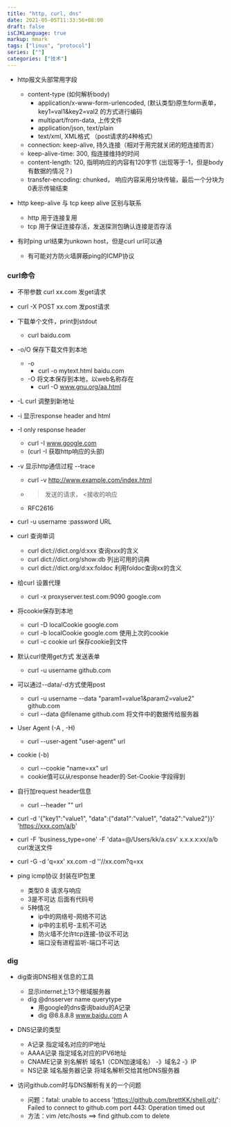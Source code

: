 ```yaml
---
title: "http, curl, dns"
date: 2021-05-05T11:33:56+08:00
draft: false
isCJKLanguage: true
markup: mmark
tags: ["linux", "protocol"]
series: [""]
categories: ["技术"]
---
```


+ http报文头部常用字段
  + content-type (如何解析body)
    + application/x-www-form-urlencoded, (默认类型)原生form表单， key1=val1&key2=val2 的方式进行编码
    + multipart/from-data, 上传文件
    + application/json, text/plain
    + text/xml, XML格式 （post请求的4种格式）
  + connection: keep-alive, 持久连接（相对于用完就关闭的短连接而言）
  + keep-alive-time: 300, 指连接维持的时间
  + content-length: 120, 指明响应的内容有120字节 (出现等于-1，但是body有数据的情况？)
  + transfer-encoding: chunked， 响应内容采用分块传输，最后一个分块为0表示传输结束


+ http keep-alive 与 tcp keep alive 区别与联系
  + http 用于连接复用
  + tcp 用于保证连接存活，发送探测包确认连接是否存活

+ 有时ping url结果为unkown host，但是curl url可以通
  + 有可能对方防火墙屏蔽ping的ICMP协议

### curl命令

+ 不带参数 curl  xx.com 发get请求
+ curl -X POST xx.com 发post请求
+ 下载单个文件，print到stdout
	+ curl baidu.com
+ -o/O 保存下载文件到本地
	+ -o
		+ curl -o mytext.html baidu.com
	+ -O 将文本保存到本地，以web名称存在
		+ curl -O www.gnu.org/aa.html
+ -L curl 调整到新地址
+ -i 显示response header and html
+ -I only response header
  +  curl -I www.google.com
  + (curl -I 获取http响应的头部)
+ -v 显示http通信过程 --trace
  + curl -v http://www.example.com/index.html
  + > 发送的请求， <接收的响应
  + RFC2616

+ curl -u username :password URL
+ curl 查询单词
	+ curl dict://dict.org/d:xxx 查询xxx的含义
	+ curl dict://dict.org/show:db 列出可用的词典
	+ curl dict://dict.org/d:xx:foldoc 利用foldoc查询xx的含义
+ 给curl 设置代理
	+ curl -x proxyserver.test.com:9090 google.com
+ 将cookie保存到本地
	+ curl -D localCookie google.com
	+ curl -b localCookie google.com 使用上次的cookie
	+ curl -c cookie url 保存cookie到文件
+ 默认curl使用get方式 发送表单
	+ curl -u username github.com
+ 可以通过--data/-d方式使用post
	+ curl -u username --data "param1=value1&param2=value2" github.com
	+ curl --data @filename github.com 将文件中的数据传给服务器
+ User Agent (-A , -H)
	+ curl --user-agent "user-agent" url
+ cookie (-b)
	+ curl --cookie "name=xx" url
	+ cookie值可以从response header的·Set-Cookie·字段得到
+ 自行加request header信息
	+ curl --header "" url
+ curl -d '{"key1":"value1", "data":{"data1":"value1", "data2":"value2"}}' 'https://xxx.com/a/b'
+ curl -F 'business_type=one' -F 'data=@/Users/kk/a.csv'  x.x.x.x:xx/a/b curl发送文件
+ curl -G -d 'q=xx' xx.com -d ''//xx.com?q=xx

+ ping icmp协议 封装在IP包里
	+ 类型0 8 请求与响应
	+ 3是不可达 后面有代码号 
  	+ 5种情况 
    	+  ip中的网络号-网络不可达 
    	+  ip中的主机号-主机不可达 
    	+  防火墙不允许tcp连接-协议不可达
    	+  端口没有进程监听-端口不可达

### dig 

+ dig查询DNS相关信息的工具
  + 显示internet上13个根域服务器
  + dig @dnsserver name querytype
    + 用google的dns查询baidu的A记录
    + dig @8.8.8.8 www.baidu.com A
+ DNS记录的类型
  + A记录       指定域名对应的IP地址
  + AAAA记录    指定域名对应的IPV6地址
  + CNAME记录   别名解析 域名1（CDN加速域名） -》域名2 -》IP
  + NS记录      域名服务器记录  将域名解析交给其他DNS服务器


+ 访问github.com时与DNS解析有关的一个问题
  + 问题：fatal: unable to access 'https://github.com/brettKK/shell.git/': Failed to connect to github.com port 443: Operation timed out
  + 方法：vim /etc/hosts ==> find github.com to delete
